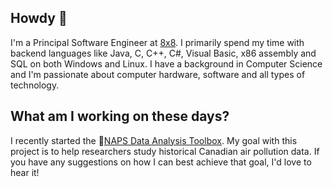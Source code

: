 ## Howdy 👋

I'm a Principal Software Engineer at [8x8](https://github.com/8x8). I primarily spend my time with backend languages like Java, C, C++, C#, Visual Basic, x86 assembly and SQL on both Windows and Linux. I have a background in Computer Science and I'm passionate about computer hardware, software and all types of technology.

## What am I working on these days?

I recently started the :maple_leaf:[NAPS Data Analysis Toolbox](https://github.com/dbeaudoinfortin/NAPSDataAnalysis). My goal with this project is to help researchers study historical Canadian air pollution data. If you have any suggestions on how I can best achieve that goal, I'd love to hear it!
